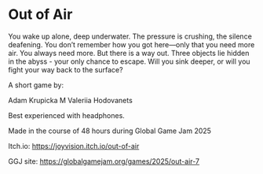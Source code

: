 # Out of Air

You wake up alone, deep underwater. The pressure is crushing, the silence deafening. You don’t remember how you got here—only that you need more air. You always need more. But there is a way out. Three objects lie hidden in the abyss - your only chance to escape. Will you sink deeper, or will you fight your way back to the surface?


A short game by:

Adam Krupicka
M
Valeriia Hodovanets


Best experienced with headphones.


Made in the course of 48 hours during Global Game Jam 2025

Itch.io: https://joyvision.itch.io/out-of-air

GGJ site: https://globalgamejam.org/games/2025/out-air-7
